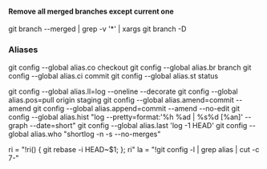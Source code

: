 #### Remove all merged branches except current one
git branch --merged | grep -v '*' | xargs git branch -D


### Aliases

git config --global alias.co checkout
git config --global alias.br branch
git config --global alias.ci commit
git config --global alias.st status

git config --global alias.ll=log --oneline --decorate
git config --global alias.pos=pull origin staging
git config --global alias.amend=commit --amend
git config --global alias.append=commit --amend --no-edit
git config --global alias.hist "log --pretty=format:'%h %ad | %s%d [%an]' --graph --date=short"
git config --global alias.last 'log -1 HEAD'
git config --global alias.who "shortlog -n -s --no-merges"

ri = "!ri() { git rebase -i HEAD~$1; }; ri"
la = "!git config -l | grep alias | cut -c 7-"
